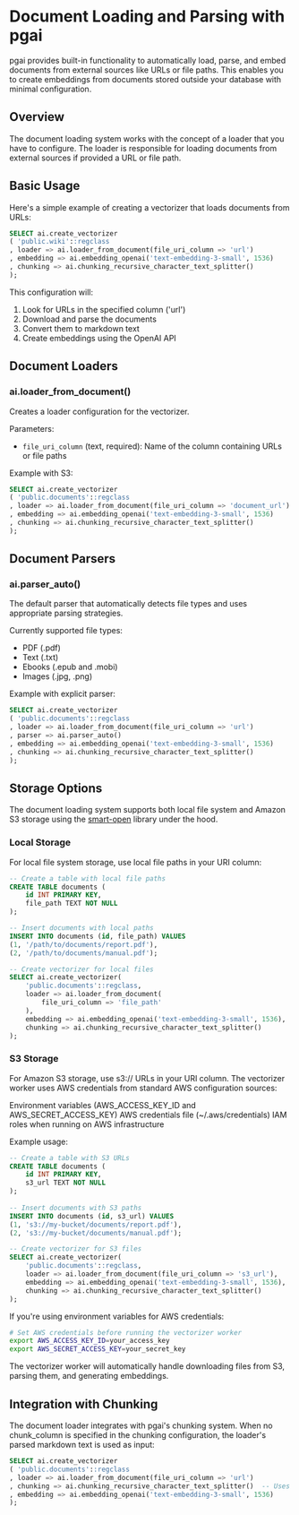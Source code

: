 # Document Loading and Parsing with pgai

pgai provides built-in functionality to automatically load, parse, and embed documents from external sources like URLs or file paths. This enables you to create embeddings from documents stored outside your database with minimal configuration.

## Overview

The document loading system works with the concept of a loader that you have to configure.
The loader is responsible for loading documents from external sources if provided a URL or file path.

## Basic Usage

Here's a simple example of creating a vectorizer that loads documents from URLs:

```sql
SELECT ai.create_vectorizer
( 'public.wiki'::regclass
, loader => ai.loader_from_document(file_uri_column => 'url')
, embedding => ai.embedding_openai('text-embedding-3-small', 1536)
, chunking => ai.chunking_recursive_character_text_splitter()
);
```

This configuration will:
1. Look for URLs in the specified column ('url')
2. Download and parse the documents 
3. Convert them to markdown text
4. Create embeddings using the OpenAI API

## Document Loaders

### ai.loader_from_document()

Creates a loader configuration for the vectorizer.

Parameters:
- `file_uri_column` (text, required): Name of the column containing URLs or file paths

Example with S3:
```sql
SELECT ai.create_vectorizer
( 'public.documents'::regclass
, loader => ai.loader_from_document(file_uri_column => 'document_url')
, embedding => ai.embedding_openai('text-embedding-3-small', 1536)
, chunking => ai.chunking_recursive_character_text_splitter()
);
```

## Document Parsers

### ai.parser_auto()

The default parser that automatically detects file types and uses appropriate parsing strategies.

Currently supported file types:
- PDF (.pdf)
- Text (.txt)
- Ebooks (.epub and .mobi)
- Images (.jpg, .png)

Example with explicit parser:
```sql
SELECT ai.create_vectorizer
( 'public.documents'::regclass
, loader => ai.loader_from_document(file_uri_column => 'url')
, parser => ai.parser_auto()
, embedding => ai.embedding_openai('text-embedding-3-small', 1536)
, chunking => ai.chunking_recursive_character_text_splitter()
);
```

## Storage Options

The document loading system supports both local file system and Amazon S3 storage using the [smart-open](https://pypi.org/project/smart-open/) library under the hood.

### Local Storage

For local file system storage, use local file paths in your URI column:

```sql
-- Create a table with local file paths
CREATE TABLE documents (
    id INT PRIMARY KEY,
    file_path TEXT NOT NULL
);

-- Insert documents with local paths
INSERT INTO documents (id, file_path) VALUES 
(1, '/path/to/documents/report.pdf'),
(2, '/path/to/documents/manual.pdf');

-- Create vectorizer for local files
SELECT ai.create_vectorizer(
    'public.documents'::regclass,
    loader => ai.loader_from_document(
        file_uri_column => 'file_path'
    ),
    embedding => ai.embedding_openai('text-embedding-3-small', 1536),
    chunking => ai.chunking_recursive_character_text_splitter()
);
```

### S3 Storage
For Amazon S3 storage, use s3:// URLs in your URI column. The vectorizer worker uses AWS credentials from standard AWS configuration sources:

Environment variables (AWS_ACCESS_KEY_ID and AWS_SECRET_ACCESS_KEY)
AWS credentials file (~/.aws/credentials)
IAM roles when running on AWS infrastructure

Example usage:
```sql
-- Create a table with S3 URLs
CREATE TABLE documents (
    id INT PRIMARY KEY,
    s3_url TEXT NOT NULL
);
    
-- Insert documents with S3 paths
INSERT INTO documents (id, s3_url) VALUES 
(1, 's3://my-bucket/documents/report.pdf'),
(2, 's3://my-bucket/documents/manual.pdf');

-- Create vectorizer for S3 files
SELECT ai.create_vectorizer(
    'public.documents'::regclass,
    loader => ai.loader_from_document(file_uri_column => 's3_url'),
    embedding => ai.embedding_openai('text-embedding-3-small', 1536),
    chunking => ai.chunking_recursive_character_text_splitter()
);
```
If you're using environment variables for AWS credentials:
```bash
# Set AWS credentials before running the vectorizer worker
export AWS_ACCESS_KEY_ID=your_access_key
export AWS_SECRET_ACCESS_KEY=your_secret_key
```
The vectorizer worker will automatically handle downloading files from S3, parsing them, and generating embeddings.

## Integration with Chunking

The document loader integrates with pgai's chunking system.
When no chunk_column is specified in the chunking configuration, the loader's parsed markdown text is used as input:

```sql
SELECT ai.create_vectorizer
( 'public.documents'::regclass
, loader => ai.loader_from_document(file_uri_column => 'url')
, chunking => ai.chunking_recursive_character_text_splitter()  -- Uses parsed document text
, embedding => ai.embedding_openai('text-embedding-3-small', 1536)
);
```